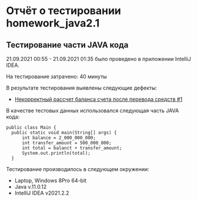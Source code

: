 # Отчёт о тестировании homework_java2.1
## Тестирование части JAVA кода

21.09.2021 00:55 - 21.09.2021 01:35 было проведено в приложении IntelliJ IDEA.

На тестирование затрачено: 40 минуты

В результате тестирования выявлены следующие дефекты:
* [Некорректный рассчет баланса счета после перевода средств #1](https://github.com/AbdEdem/Java2.1/issues/1#issue-1001511321)


В качестве тестовых данных использовался следующая часть JAVA кода:
```
public class Main {
  public static void main(String[] args) {
      int balance = 2_000_000_000;
      int transfer_amount = 500_000_000;
      int total = balanct + transfer_amount;
      System.out.println(total);
  }
```


Тестирование производилось в следующем окружении:
* Laptop, Windows 8Pro 64-bit
* Java v.11.0.12
* IntelliJ IDEA v2021.2.2
